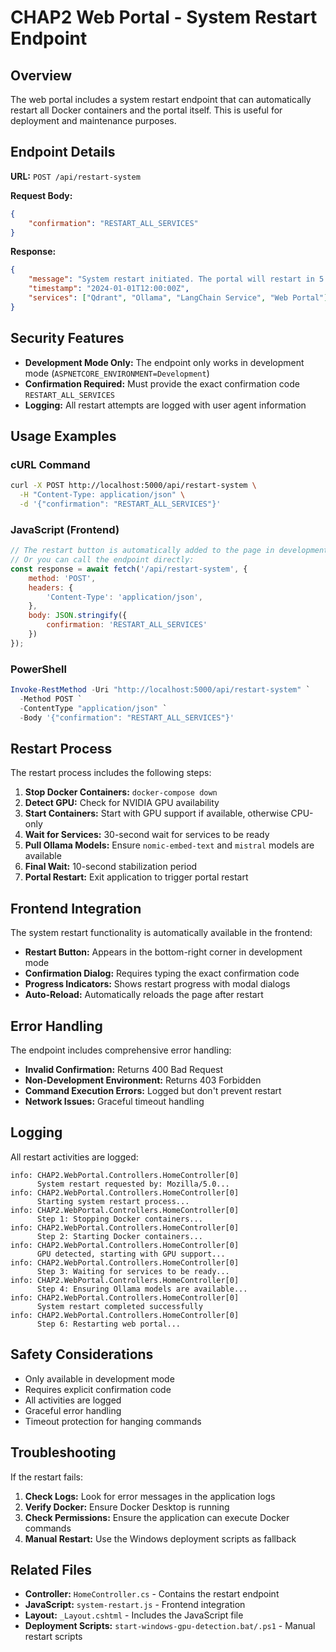 # CHAP2 Web Portal - System Restart Endpoint

## Overview

The web portal includes a system restart endpoint that can automatically restart all Docker containers and the portal itself. This is useful for deployment and maintenance purposes.

## Endpoint Details

**URL:** `POST /api/restart-system`

**Request Body:**
```json
{
    "confirmation": "RESTART_ALL_SERVICES"
}
```

**Response:**
```json
{
    "message": "System restart initiated. The portal will restart in 5 seconds.",
    "timestamp": "2024-01-01T12:00:00Z",
    "services": ["Qdrant", "Ollama", "LangChain Service", "Web Portal"]
}
```

## Security Features

- **Development Mode Only:** The endpoint only works in development mode (`ASPNETCORE_ENVIRONMENT=Development`)
- **Confirmation Required:** Must provide the exact confirmation code `RESTART_ALL_SERVICES`
- **Logging:** All restart attempts are logged with user agent information

## Usage Examples

### cURL Command
```bash
curl -X POST http://localhost:5000/api/restart-system \
  -H "Content-Type: application/json" \
  -d '{"confirmation": "RESTART_ALL_SERVICES"}'
```

### JavaScript (Frontend)
```javascript
// The restart button is automatically added to the page in development mode
// Or you can call the endpoint directly:
const response = await fetch('/api/restart-system', {
    method: 'POST',
    headers: {
        'Content-Type': 'application/json',
    },
    body: JSON.stringify({
        confirmation: 'RESTART_ALL_SERVICES'
    })
});
```

### PowerShell
```powershell
Invoke-RestMethod -Uri "http://localhost:5000/api/restart-system" `
  -Method POST `
  -ContentType "application/json" `
  -Body '{"confirmation": "RESTART_ALL_SERVICES"}'
```

## Restart Process

The restart process includes the following steps:

1. **Stop Docker Containers:** `docker-compose down`
2. **Detect GPU:** Check for NVIDIA GPU availability
3. **Start Containers:** Start with GPU support if available, otherwise CPU-only
4. **Wait for Services:** 30-second wait for services to be ready
5. **Pull Ollama Models:** Ensure `nomic-embed-text` and `mistral` models are available
6. **Final Wait:** 10-second stabilization period
7. **Portal Restart:** Exit application to trigger portal restart

## Frontend Integration

The system restart functionality is automatically available in the frontend:

- **Restart Button:** Appears in the bottom-right corner in development mode
- **Confirmation Dialog:** Requires typing the exact confirmation code
- **Progress Indicators:** Shows restart progress with modal dialogs
- **Auto-Reload:** Automatically reloads the page after restart

## Error Handling

The endpoint includes comprehensive error handling:

- **Invalid Confirmation:** Returns 400 Bad Request
- **Non-Development Environment:** Returns 403 Forbidden
- **Command Execution Errors:** Logged but don't prevent restart
- **Network Issues:** Graceful timeout handling

## Logging

All restart activities are logged:

```
info: CHAP2.WebPortal.Controllers.HomeController[0]
      System restart requested by: Mozilla/5.0...
info: CHAP2.WebPortal.Controllers.HomeController[0]
      Starting system restart process...
info: CHAP2.WebPortal.Controllers.HomeController[0]
      Step 1: Stopping Docker containers...
info: CHAP2.WebPortal.Controllers.HomeController[0]
      Step 2: Starting Docker containers...
info: CHAP2.WebPortal.Controllers.HomeController[0]
      GPU detected, starting with GPU support...
info: CHAP2.WebPortal.Controllers.HomeController[0]
      Step 3: Waiting for services to be ready...
info: CHAP2.WebPortal.Controllers.HomeController[0]
      Step 4: Ensuring Ollama models are available...
info: CHAP2.WebPortal.Controllers.HomeController[0]
      System restart completed successfully
info: CHAP2.WebPortal.Controllers.HomeController[0]
      Step 6: Restarting web portal...
```

## Safety Considerations

- Only available in development mode
- Requires explicit confirmation code
- All activities are logged
- Graceful error handling
- Timeout protection for hanging commands

## Troubleshooting

If the restart fails:

1. **Check Logs:** Look for error messages in the application logs
2. **Verify Docker:** Ensure Docker Desktop is running
3. **Check Permissions:** Ensure the application can execute Docker commands
4. **Manual Restart:** Use the Windows deployment scripts as fallback

## Related Files

- **Controller:** `HomeController.cs` - Contains the restart endpoint
- **JavaScript:** `system-restart.js` - Frontend integration
- **Layout:** `_Layout.cshtml` - Includes the JavaScript file
- **Deployment Scripts:** `start-windows-gpu-detection.bat/.ps1` - Manual restart scripts 